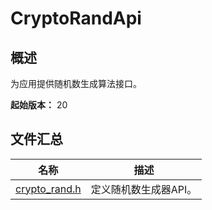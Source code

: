 # CryptoRandApi

<!--Kit: Crypto Architecture Kit-->
<!--Subsystem: Security-->
<!--Owner: @zxz--3-->
<!--SE: @lanming-->
<!--TSE: @PAFT--> 

## 概述

为应用提供随机数生成算法接口。

**起始版本：** 20

## 文件汇总

| 名称 | 描述 |
| -- | -- |
| [crypto_rand.h](capi-crypto-rand-h.md) | 定义随机数生成器API。 |
